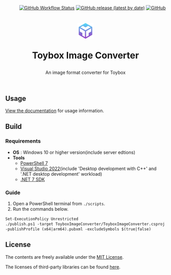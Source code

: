 <p align="right">
<a target="_blank" href="https://github.com/project-toybox/toybox-image-converter/actions"><img alt="GitHub Workflow Status" src="https://img.shields.io/github/workflow/status/project-toybox/toybox-image-converter/Release"></a>
<a target="_blank" href="https://github.com/project-toybox/toybox-image-converter/releases/latest"><img alt="GitHub release (latest by date)" src="https://img.shields.io/github/v/release/project-toybox/toybox-image-converter"></a>
<a target="_blank" href="https://github.com/project-toybox/toybox-image-converter/blob/main/LICENSE"><img alt="GitHub" src="https://img.shields.io/github/license/project-toybox/toybox-image-converter"></a>
</p>

<p align="center">
    <h1 align="center">
        <img src="https://raw.githubusercontent.com/project-toybox/toybox-assets/main/images/toybox-icon.png" width="50" height="50">
        <p>Toybox Image Converter</p>
    </h1>
    <p align="center">An image format converter for Toybox</p>
    <br>
</p>

## Usage
[View the documentation](README.md) for usage information.

## Build
### Requirements
 * __OS__ : Windows 10 or higher version(include server edtions)
 * __Tools__
   * [PowerShell 7](https://github.com/PowerShell/PowerShell)
   * [Visual Studio 2022](https://visualstudio.microsoft.com/)(include 'Desktop development with C++' and '.NET desktop development' workload)
   * [.NET 7 SDK](https://dotnet.microsoft.com/en-us/download)

### Guide
1. Open a PowerShell terminal from `./scripts`.
2. Run the commands below.
```pwsh
Set-ExecutionPolicy Unrestricted
./publish.ps1 -target ToyboxImageConverter/ToyboxImageConverter.csproj -publishProfile (x64|arm64).pubxml -excludeSymbols $(true|false)
```

## License
The contents are freely available under the [MIT License](http://opensource.org/licenses/MIT).

The licenses of third-party libraries can be found [here](https://github.com/project-toybox/toybox-image-conversion-server/blob/main/docs/THIRD_PARTY_NOTICES.md).
